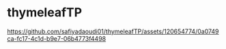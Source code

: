 # thymeleafTP
 


https://github.com/safiyadaoudi01/thymeleafTP/assets/120654774/0a0749ca-fc17-4c1d-b9e7-06b4773f4498

